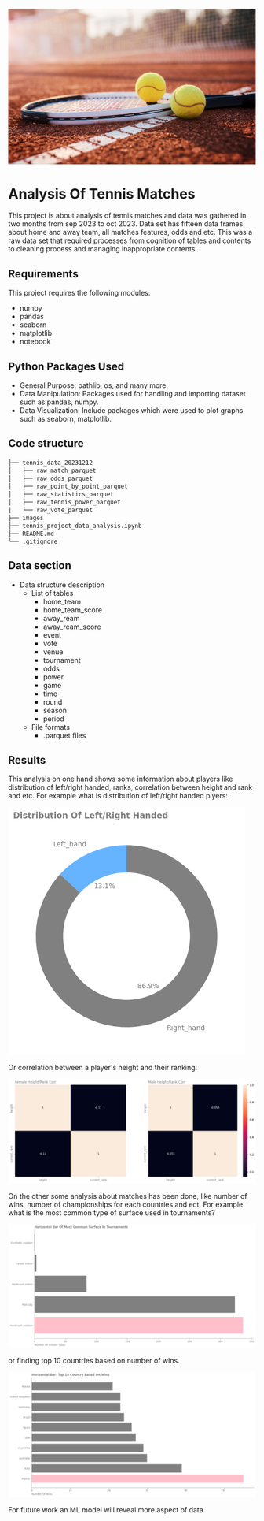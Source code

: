 ![My Image](images/tennis_img.jpg)
# Analysis Of Tennis Matches

This project is about analysis of tennis matches and data was gathered in two months from sep 2023 to oct 2023. Data set has fifteen data frames about home and away team, all matches features, odds and etc. This was a raw data set that required processes from cognition of tables and contents to cleaning process and managing inappropriate contents.

## Requirements

This project requires the following modules:
- numpy
- pandas
- seaborn
- matplotlib 
- notebook

## Python Packages Used

- General Purpose: pathlib, os, and many more.
- Data Manipulation: Packages used for handling and importing dataset such as pandas, numpy.
- Data Visualization: Include packages which were used to plot graphs such as seaborn, matplotlib.

## Code structure

```
├── tennis_data_20231212
│   ├── raw_match_parquet
│   ├── raw_odds_parquet
│   ├── raw_point_by_point_parquet
│   ├── raw_statistics_parquet
│   ├── raw_tennis_power_parquet
|   └── raw_vote_parquet
├── images
├── tennis_project_data_analysis.ipynb
├── README.md
└── .gitignore
```

## Data section

* Data structure description
    - List of tables
        - home_team
        - home_team_score
        - away_ream
        - away_ream_score
        - event
        - vote
        - venue
        - tournament
        - odds
        - power
        - game
        - time
        - round
        - season
        - period
    - File formats
        - .parquet files

## Results

This analysis on one hand shows some information about players like distribution of left/right handed, ranks, correlation between height and rank and etc.
For example what is distribution of left/right handed plyers:


![My Image](images/left_right_handed.png)


Or correlation between a player's height and their ranking:


![My Image](images/height_ranck_corr.png)


On the other some analysis about matches has been done, like number of wins, number of championships for each countries and ect.
For example what is the most common type of surface used in tournaments?


![My Image](images/common_surface.png)


or finding top 10 countries based on number of wins.


![My Image](images/top_10_winner_countries.png)


For future work an ML model will reveal more aspect of data.
